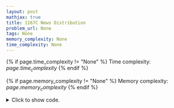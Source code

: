 ```yaml
---
layout: post
mathjax: true
title: 1167C News Distribution
problem_url: None
tags: None
memory_complexity: None
time_complexity: None
---
```




{% if page.time_complexity != "None" %}
Time complexity: ${{ page.time_complexity }}$
{% endif %}

{% if page.memory_complexity != "None" %}
Memory complexity: ${{ page.memory_complexity }}$
{% endif %}

<details>
<summary>
<p style="display:inline">Click to show code.</p>
</summary>
```cpp
{% raw %}
using namespace std;
using vi = vector<int>;
struct dsu
{
    vi parent;
    vi sz;
    dsu(int n)
    {
        parent.resize(n + 1);
        sz.resize(n + 1);
        for (int i = 1; i <= n; ++i)
        {
            parent[i] = i;
            sz[i] = 1;
        }
    }
    int find_set(int a)
    {
        if (parent[a] == a)
            return a;
        return (parent[a] = find_set(parent[a]));
    }
    void union_set(int a, int b)
    {
        a = find_set(a);
        b = find_set(b);
        if (a != b)
        {
            if (sz[a] < sz[b])
                swap(a, b);
            parent[b] = a;
            sz[a] += sz[b];
        }
    }
    int get_size(int a) { return sz[find_set(a)]; }
};
int main(void)
{
    int n, m, ki, a0, a;
    cin >> n >> m;
    dsu cc(n);
    for (int i = 0; i < m; ++i)
    {
        cin >> ki;
        for (int j = 0; j < ki; ++j)
        {
            if (j == 0)
                cin >> a0;
            else
            {
                cin >> a;
                cc.union_set(a0, a);
            }
        }
    }
    for (int a = 1; a <= n; ++a)
    {
        cout << cc.get_size(a) << " ";
    }
    cout << endl;
    return 0;
}

{% endraw %}
```
</details>


